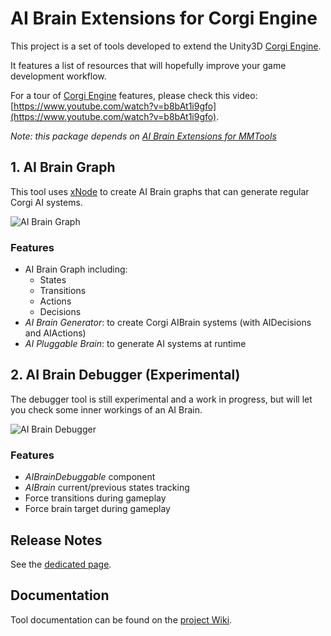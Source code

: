 # AI Brain Extensions for Corgi Engine

This project is a set of tools developed to extend the Unity3D [Corgi Engine](https://assetstore.unity.com/packages/templates/systems/corgi-engine-2d-2-5d-platformer-26617?aid=1011lHJn).

It features a list of resources that will hopefully improve your game development workflow.

For a tour of [Corgi Engine](https://assetstore.unity.com/packages/templates/systems/corgi-engine-2d-2-5d-platformer-26617?aid=1011lHJn) features, please check this video: [https://www.youtube.com/watch?v=b8bAt1i9gfo](https://www.youtube.com/watch?v=b8bAt1i9gfo).

_Note: this package depends on [AI Brain Extensions for MMTools](https://github.com/thebitcave/ai-brain-estensions-for-mmtools)_

## 1. AI Brain Graph

This tool uses [xNode](https://github.com/Siccity/xNode) to create AI Brain graphs that can generate regular Corgi AI systems.

![AI Brain Graph](https://github.com/thebitcave/ai-brain-graph-for-corgi-engine/blob/docs/doc-images/tutorial_006.png)

### Features

* AI Brain Graph including:
  * States
  * Transitions
  * Actions
  * Decisions
* _AI Brain Generator_: to create Corgi AIBrain systems (with AIDecisions and AIActions)
* _AI Pluggable Brain_: to generate AI systems at runtime

## 2. AI Brain Debugger (Experimental)

The debugger tool is still experimental and a work in progress, but will let you check some inner workings of an AI Brain.

![AI Brain Debugger](https://github.com/thebitcave/ai-brain-estensions-for-mmtools/blob/docs/doc-images/aibrain_debugger.png)

### Features

* _AIBrainDebuggable_ component
* _AIBrain_ current/previous states tracking
* Force transitions during gameplay
* Force brain target during gameplay

## Release Notes

See the [dedicated page](https://github.com/marcosecchi/ai-brain-graph-for-corgi/blob/master/RELEASE.md).

## Documentation

Tool documentation can be found on the [project Wiki](https://github.com/marcosecchi/ai-brain-graph-for-corgi/wiki).
